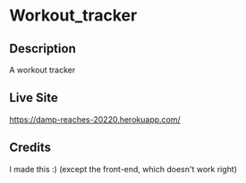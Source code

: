 # Workout_tracker

## Description
A workout tracker

## Live Site
https://damp-reaches-20220.herokuapp.com/

## Credits
I made this :) (except the front-end, which doesn't work right)